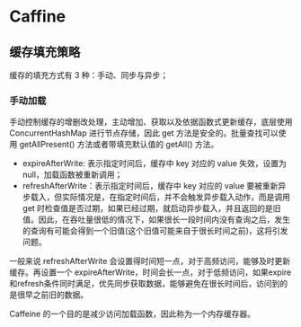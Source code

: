 # Caffine

## 缓存填充策略

缓存的填充方式有 3 种：手动、同步与异步；

### 手动加载

手动控制缓存的增删改处理，主动增加、获取以及依据函数式更新缓存，底层使用 ConcurrentHashMap 进行节点存储，因此 get 方法是安全的。批量查找可以使用 getAllPresent() 方法或者带填充默认值的 getAll() 方法。

- expireAfterWrite: 表示指定时间后，缓存中 key 对应的 value 失效，设置为 null，加载函数被重新调用；
- refreshAfterWrite：表示指定时间后，缓存中 key 对应的 value 要被重新异步载入，但实际情况是，在指定时间后，并不会触发异步载入动作，而是调用 get 时检查值是否过期，如果已经过期，就启动异步载入，并且返回的是旧值。因此，在吞吐量很低的情况下，如果很长一段时间内没有查询之后，发生的查询有可能会得到一个旧值(这个旧值可能来自于很长时间之前)，这将引发问题。

一般来说 refreshAfterWrite 会设置得时间短一点，对于高频访问，能够及时更新缓存。再设置一个 expireAfterWrite，时间会长一点，对于低频访问，如果expire和refresh条件同时满足，优先同步获取数据，能够避免在很长时间后，访问到的是很早之前旧的数据。

Caffeine 的一个目的是减少访问加载函数，因此称为一个内存缓存器。
